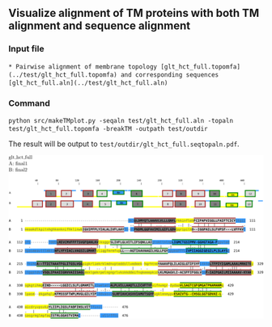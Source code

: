 ## Visualize alignment of TM proteins with both TM alignment and sequence alignment

### Input file
    * Pairwise alignment of membrane topology [glt_hct_full.topomfa](../test/glt_hct_full.topomfa) and corresponding sequences [glt_hct_full.aln](../test/glt_hct_full.aln)

### Command

    python src/makeTMplot.py -seqaln test/glt_hct_full.aln -topaln test/glt_hct_full.topomfa -breakTM -outpath test/outdir


The result will be output to `test/outdir/glt_hct_full.seqtopaln.pdf`.

<img src="../examples/example_images/glt_hct_full.seqtopaln.png">



